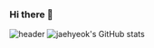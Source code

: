 ### Hi there 👋

![header](https://capsule-render.vercel.app/api?type=waving&color=auto&height=300&section=header&text=Jaehyeok3017&fontSize=70&desc=Sunrin%20Software%20Division)
![jaehyeok's GitHub stats](https://github-readme-stats.vercel.app/api?username=jaehyeok3017&show_icons=true&theme=radical)
